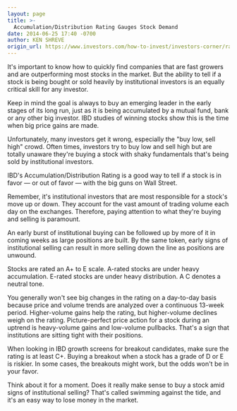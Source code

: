```yaml
---
layout: page
title: >-
  Accumulation/Distribution Rating Gauges Stock Demand
date: 2014-06-25 17:40 -0700
author: KEN SHREVE
origin_url: https://www.investors.com/how-to-invest/investors-corner/rating-detects-institutional-buying-and-selling-in-stock/
---
```


It's important to know how to quickly find companies that are fast growers and are outperforming most stocks in the market. But the ability to tell if a stock is being bought or sold heavily by institutional investors is an equally critical skill for any investor.

Keep in mind the goal is always to buy an emerging leader in the early stages of its long run, just as it is being accumulated by a mutual fund, bank or any other big investor. IBD studies of winning stocks show this is the time when big price gains are made.

Unfortunately, many investors get it wrong, especially the "buy low, sell high" crowd. Often times, investors try to buy low and sell high but are totally unaware they're buying a stock with shaky fundamentals that's being sold by institutional investors.

IBD's Accumulation/Distribution Rating is a good way to tell if a stock is in favor — or out of favor — with the big guns on Wall Street.

Remember, it's institutional investors that are most responsible for a stock's move up or down. They account for the vast amount of trading volume each day on the exchanges. Therefore, paying attention to what they're buying and selling is paramount.

An early burst of institutional buying can be followed up by more of it in coming weeks as large positions are built. By the same token, early signs of institutional selling can result in more selling down the line as positions are unwound.

Stocks are rated an A+ to E scale. A-rated stocks are under heavy accumulation. E-rated stocks are under heavy distribution. A C denotes a neutral tone.

You generally won't see big changes in the rating on a day-to-day basis because price and volume trends are analyzed over a continuous 13-week period. Higher-volume gains help the rating, but higher-volume declines weigh on the rating. Picture-perfect price action for a stock during an uptrend is heavy-volume gains and low-volume pullbacks. That's a sign that institutions are sitting tight with their positions.

When looking in IBD growth screens for breakout candidates, make sure the rating is at least C+. Buying a breakout when a stock has a grade of D or E is riskier. In some cases, the breakouts might work, but the odds won't be in your favor.

Think about it for a moment. Does it really make sense to buy a stock amid signs of institutional selling? That's called swimming against the tide, and it's an easy way to lose money in the market.
